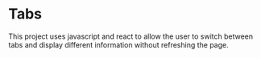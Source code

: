 # Tabs
This project uses javascript and react to allow the user to switch between tabs and display different information without refreshing the page.
